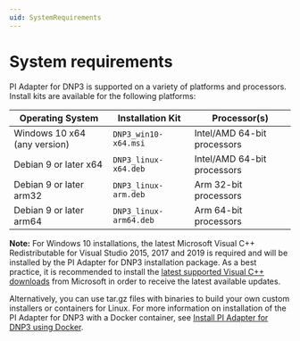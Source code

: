 ```yaml
---
uid: SystemRequirements
---
```


# System requirements

PI Adapter for DNP3 is supported on a variety of platforms and processors. Install kits are available for the following platforms:

| Operating System | Installation Kit | Processor(s) |
|-------------------|----------------------------------|-------------|
| Windows 10 x64 (any version)  | `DNP3_win10-x64.msi`     | Intel/AMD 64-bit processors |
| Debian 9 or later x64 | `DNP3_linux-x64.deb`     | Intel/AMD 64-bit processors |
| Debian 9 or later arm32 | `DNP3_linux-arm.deb`  | Arm 32-bit processors |
| Debian 9 or later arm64 | `DNP3_linux-arm64.deb`  | Arm 64-bit processors |

**Note:** For Windows 10 installations, the latest Microsoft Visual C++ Redistributable for Visual Studio 2015, 2017 and 2019 is required and will be installed by the PI Adapter for DNP3 installation package. As a best practice, it is recommended to install the [latest supported Visual C++ downloads](https://support.microsoft.com/en-us/help/2977003/the-latest-supported-visual-c-downloads) from Microsoft in order to receive the latest available updates.

Alternatively, you can use tar.gz files with binaries to build your own custom installers or containers for Linux. For more information on installation of the PI Adapter for DNP3 with a Docker container, see [Install PI Adapter for DNP3 using Docker](xref:InstallPIAdapterForDNP3UsingDocker).
